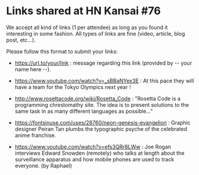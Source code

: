 Links shared at HN Kansai #76
=============================

We accept all kind of links (1 per attendee) as long as you found it interesting in some fashion. All types of links are fine (video, article, blog post, etc...). 

Please follow this format to submit your links:
- https://url.to/your/link : message regarding this link (provided by -- your name here --).

- https://www.youtube.com/watch?v=_sBBaNYex3E  : At this pace they will have a team for the Tokyo Olympics next year !

- http://www.rosettacode.org/wiki/Rosetta_Code : "Rosetta Code is a programming chrestomathy site. The idea is to present solutions to the same task in as many different languages as possible..."

- https://fontsinuse.com/uses/28760/neon-genesis-evangelion : Graphic designer Peiran Tan plumbs the typographic psyche of the celebrated anime franchise. 

- https://www.youtube.com/watch?v=efs3QRr8LWw : Joe Rogan interviews Edward Snowden (remotely) who talks at length about the surveillance apparatus and how mobile phones are used to track everyone. (by Raphael)
